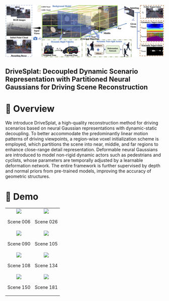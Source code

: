 ![pipeline diagram](assets/pipeline.jpg)
## DriveSplat: Decoupled Dynamic Scenario Representation with Partitioned Neural Gaussians for Driving Scene Reconstruction

# 📖 Overview
We introduce DriveSplat, a high-quality reconstruction method for driving scenarios based on neural Gaussian representations with dynamic-static decoupling. To better accommodate the predominantly linear motion patterns of driving viewpoints, a region-wise voxel initialization scheme is employed, which partitions the scene into near, middle, and far regions to enhance close-range detail representation. Deformable neural Gaussians are introduced to model non-rigid dynamic actors such as pedestrians and cyclists, whose parameters are temporally adjusted by a learnable deformation network. The entire framework is further supervised by depth and normal priors from pre-trained models, improving the accuracy of geometric structures. 

# 👀 Demo
<table>
  <tr>
    <td align="center">
      <img src="assets/4月17日.gif" width="100%">
      <p align="center">Scene 006</p>
    </td>
    <td align="center">
      <img src="assets/4月17日.gif" width="100%">
      <p align="center">Scene 026</p>
    </td>
  </tr>
  <tr>
    <td align="center">
      <img src="assets/4月17日.gif" width="100%">
      <p align="center">Scene 090</p>
    </td>
    <td align="center">
      <img src="assets/4月17日.gif" width="100%">
      <p align="center">Scene 105</p>
    </td>
  </tr>
  <tr>
      <td align="center">
      <img src="assets/4月17日.gif" width="100%">
      <p align="center">Scene 108</p>
    </td>
    <td align="center">
      <img src="assets/4月17日.gif" width="100%">
      <p align="center">Scene 134</p>
    </td>
  </tr>
  <tr>
    <td align="center">
      <img src="assets/4月17日.gif" width="100%">
      <p align="center">Scene 150</p>
    </td>
    <td align="center">
      <img src="assets/4月17日.gif" width="100%">
      <p align="center">Scene 181</p>
    </td>
  </tr>
</table>

